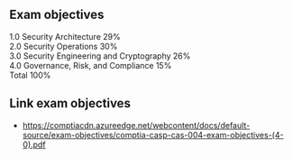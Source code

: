 ## Exam objectives

1.0 Security Architecture 29%  
2.0 Security Operations 30%  
3.0 Security Engineering and Cryptography 26%  
4.0 Governance, Risk, and Compliance 15%  
Total 100%  

## Link exam objectives

- https://comptiacdn.azureedge.net/webcontent/docs/default-source/exam-objectives/comptia-casp-cas-004-exam-objectives-(4-0).pdf 

